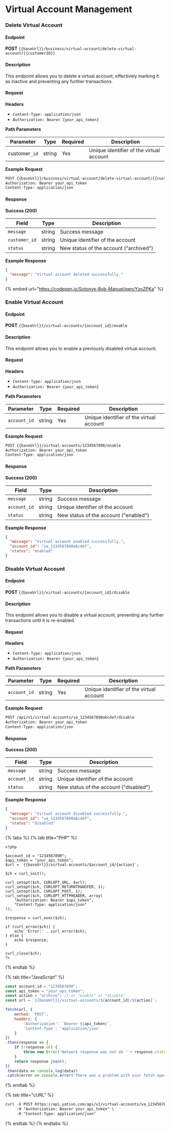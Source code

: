 # Virtual Account Management

### Delete Virtual Account

#### Endpoint

**POST** `{{baseUrl}}/business/virtual-account/delete-virtual-account/{{customerID}}`

#### Description

This endpoint allows you to delete a virtual account, effectively marking it as inactive and preventing any further transactions.

#### Request

**Headers**

* `Content-Type: application/json`
* `Authorization: Bearer {your_api_token}`

**Path Parameters**

| Parameter     | Type   | Required | Description                              |
| ------------- | ------ | -------- | ---------------------------------------- |
| customer`_id` | string | Yes      | Unique identifier of the virtual account |

**Example Request**

```xml
POST {{baseUrl}}/business/virtual-account/delete-virtual-account/{{customerID}}
Authorization: Bearer your_api_token
Content-Type: application/json
```

#### Response

**Success (200)**

| Field         | Type   | Description                            |
| ------------- | ------ | -------------------------------------- |
| `message`     | string | Success message                        |
| `customer_id` | string | Unique identifier of the account       |
| `status`      | string | New status of the account ("archived") |

**Example Response**

```json
{
  "message": "Virtual account deleted successfully."
}
```



{% embed url="https://codepen.io/Sotonye-Bob-Manuel/pen/YzoZPKa" %}

### Enable Virtual Account

#### Endpoint

**POST** `{{baseUrl}}/virtual-accounts/{account_id}/enable`

#### Description

This endpoint allows you to enable a previously disabled virtual account.

#### Request

**Headers**

* `Content-Type: application/json`
* `Authorization: Bearer {your_api_token}`

**Path Parameters**

| Parameter    | Type   | Required | Description                              |
| ------------ | ------ | -------- | ---------------------------------------- |
| `account_id` | string | Yes      | Unique identifier of the virtual account |

**Example Request**

```xml
POST {{baseUrl}}/virtual-accounts/1234567890/enable
Authorization: Bearer your_api_token
Content-Type: application/json

```

#### Response

**Success (200)**

| Field        | Type   | Description                           |
| ------------ | ------ | ------------------------------------- |
| `message`    | string | Success message                       |
| `account_id` | string | Unique identifier of the account      |
| `status`     | string | New status of the account ("enabled") |

**Example Response**

```json
{
  "message": "Virtual account enabled successfully.",
  "account_id": "va_1234567890abcdef",
  "status": "enabled"
}

```



### Disable Virtual Account

#### Endpoint

**POST** `{{baseUrl}}/virtual-accounts/{account_id}/disable`

#### Description

This endpoint allows you to disable a virtual account, preventing any further transactions until it is re-enabled.

#### Request

**Headers**

* `Content-Type: application/json`
* `Authorization: Bearer {your_api_token}`

**Path Parameters**

| Parameter    | Type   | Required | Description                              |
| ------------ | ------ | -------- | ---------------------------------------- |
| `account_id` | string | Yes      | Unique identifier of the virtual account |

**Example Request**

```xml
POST /api/v1/virtual-accounts/va_1234567890abcdef/disable
Authorization: Bearer your_api_token
Content-Type: application/json

```

#### Response

**Success (200)**

| Field        | Type   | Description                            |
| ------------ | ------ | -------------------------------------- |
| `message`    | string | Success message                        |
| `account_id` | string | Unique identifier of the account       |
| `status`     | string | New status of the account ("disabled") |

**Example Response**

```json
{
  "message": "Virtual account disabled successfully.",
  "account_id": "va_1234567890abcdef",
  "status": "disabled"
}

```





{% tabs %}
{% tab title="PHP" %}
```
<?php

$account_id = "1234567890";
$api_token = "your_api_token";
$url = `{{baseUrl}}/virtual-accounts/$account_id/{action}`;

$ch = curl_init();

curl_setopt($ch, CURLOPT_URL, $url);
curl_setopt($ch, CURLOPT_RETURNTRANSFER, 1);
curl_setopt($ch, CURLOPT_POST, 1);
curl_setopt($ch, CURLOPT_HTTPHEADER, array(
    "Authorization: Bearer $api_token",
    "Content-Type: application/json"
));

$response = curl_exec($ch);

if (curl_errno($ch)) {
    echo 'Error:' . curl_error($ch);
} else {
    echo $response;
}

curl_close($ch);
?>

```
{% endtab %}

{% tab title="JavaScript" %}
```javascript
const account_id = "1234567890";
const api_token = "your_api_token";
const action = "archive"; // or "enable" or "disable"
const url = `{{baseUrl}}/virtual-accounts/${account_id}/${action}`;

fetch(url, {
    method: 'POST',
    headers: {
        'Authorization': `Bearer ${api_token}`,
        'Content-Type': 'application/json'
    }
})
.then(response => {
    if (!response.ok) {
        throw new Error('Network response was not ok ' + response.statusText);
    }
    return response.json();
})
.then(data => console.log(data))
.catch(error => console.error('There was a problem with your fetch operation:', error));

```
{% endtab %}

{% tab title="cURL" %}
```xml
curl -X POST https://api.yativo.com/api/v1/virtual-accounts/va_1234567890abcdef/{action} \
     -H "Authorization: Bearer your_api_token" \
     -H "Content-Type: application/json"

```
{% endtab %}
{% endtabs %}
